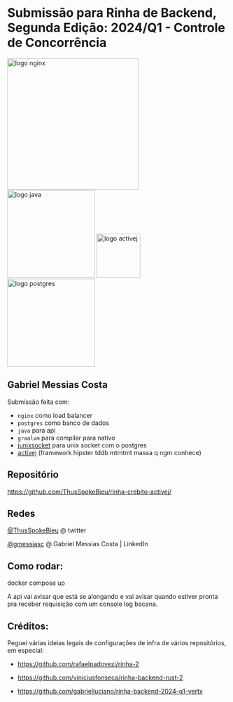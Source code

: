 # Submissão para Rinha de Backend, Segunda Edição: 2024/Q1 - Controle de Concorrência

<img src="https://upload.wikimedia.org/wikipedia/commons/c/c5/Nginx_logo.svg" alt="logo nginx" width="300" height="auto">
<br />
<img src="https://www.svgrepo.com/show/184143/java.svg" alt="logo java" width="200" height="auto">
<img src="https://activej.io/img/logo.webp" alt="logo activej" width="100" height="auto">
<img src="https://upload.wikimedia.org/wikipedia/commons/2/29/Postgresql_elephant.svg" alt="logo postgres" width="200" height="auto">


## Gabriel Messias Costa
Submissão feita com:
- `nginx` como load balancer
- `postgres` como banco de dados
- `java` para api 
- `graalvm` para compilar para nativo
- [junixsocket](https://github.com/kohlschutter/junixsocket) para unix socket com o postgres
- [activej](https://activej.io/) (framework hipster tddb mtmtmt massa q ngm conhece)

## Repositório
https://github.com/ThusSpokeBieu/rinha-crebito-activej/

## Redes
[@ThusSpokeBieu](https://twitter.com/thusspokebieu) @ twitter

[@gmessiasc](https://www.linkedin.com/in/gmessiasc/) @ Gabriel Messias Costa | LinkedIn

## Como rodar: 

docker compose up 

A api vai avisar que está se alongando e vai avisar quando estiver pronta pra receber requisição com um console log bacana.

## Créditos:

Peguei várias ideias legais de configurações de infra de vários repositórios, em especial: 

- https://github.com/rafaelpadovezi/rinha-2

- https://github.com/viniciusfonseca/rinha-backend-rust-2

- https://github.com/gabrielluciano/rinha-backend-2024-q1-vertx
